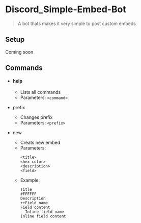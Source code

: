 # Discord_Simple-Embed-Bot

> A bot thats makes it very simple to post custom embeds

## Setup
Coming soon

## Commands
* #### help
  * Lists all commands
  * Parameters: `<command>`

* prefix
  * Changes prefix
  * Parameters: `<prefix>`
    
* new
  * Creats new embed
  * Parameters:
    ```
    <title>
    <hex color>
    <description>
    <field>
    ```
  * Example:
    ```
    Title
    #FFFFFF
    Description
    ++Field name
    Field content
    --Inline field name
    Inline field content
    ```
